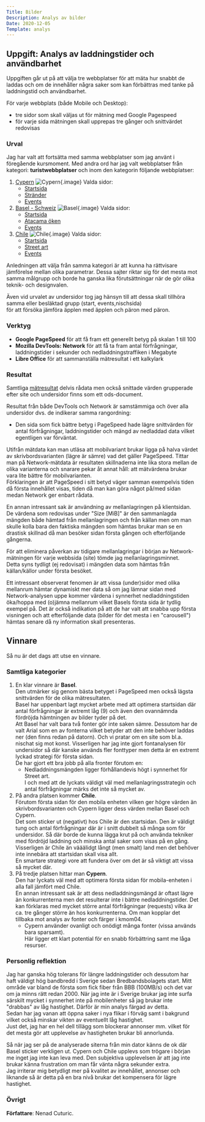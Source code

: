 ```yaml
---
Title: Bilder
Description: Analys av bilder
Date: 2020-12-05
Template: analys
---
```


## Uppgift: Analys av laddningstider och användbarhet

Uppgiften går ut på att välja tre webbplatser för att mäta hur snabbt de laddas
och om de innehåller några saker som kan förbättras med tanke på laddningstid och användbarhet.

För varje webbplats (både Mobile och Desktop):
- tre sidor som skall väljas ut för mätning med Google Pagespeed
- för varje sida mätningen skall upprepas tre gånger och snittvärdet redovisas

### Urval

Jag har valt att fortsätta med samma webbplatser som jag använt i föregående kursmoment.
Med andra ord har jag valt webbplatser från kategori: __turistwebbplatser__ och inom den kategorin följande webbplatser:

1.  [Cypern](https://www.visitcyprus.com)
     ![Cypern](%assets_url%/img/Cyprus-screenshot.png "Cypern"){.image}
     Valda sidor:
       * [Startsida](https://www.visitcyprus.com)
       * [Stränder](https://www.visitcyprus.com/index.php/en/discovercyprus/sun-sea/beaches1)
       * [Events](https://www.visitcyprus.com/index.php/en/events-3/year.listevents/2020/12/06/-)
2.  [Basel - Schweiz](https://www.basel.com)
    ![Basel](%assets_url%/img/Basel-screenshot.png "Basel"){.image}
     Valda sidor:
       * [Startsida](https://www.basel.com)
       * [Atacama öken](https://chile.travel/donde-ir/norte-desierto-atacama)
       * [Events](https://chile.travel/eventos)
3.  [Chile](http://www.chile.travel)
    ![Chile](%assets_url%/img/Chile-screenshot.png "Chile"){.image}
     Valda sidor:
       * [Startsida](http://www.chile.travel)
       * [Street art](https://www.basel.com/en/Urban-Art)
       * [Events](https://www.basel.com/en/events)

Anledningen att välja från samma kategori är att kunna ha rättvisare jämförelse mellan olika parametrar.
Dessa sajter riktar sig för det mesta mot samma målgrupp och borde ha ganska lika förutsättningar när de gör olika teknik- och designvalen.

Även vid urvalet av undersidor tog jag hänsyn till att dessa skall tillhöra samma eller besläktad grupp (start, events,nischsida)  
för att försöka jämföra äpplen med äpplen och päron med päron.

### Verktyg

- __Google PageSpeed__ för att få fram ett generellt betyg på skalan 1 till 100
- __Mozilla DevTools: Network__ för att få ta fram antal förfrågningar, laddningstider i sekunder och nedladdningstraffiken i Megabyte
- __Libre Office__ för att sammanställa mätresultat i ett kalkylark


### Resultat

Samtliga [mätresultat](%assets_url%/Sitespeed-analysis.ods) delvis rådata
men också snittade värden grupperade efter site och undersidor finns som ett ods-document.

Resultat från både DevTools och Network är samstämmiga och över alla undersidor dvs. de indikerar samma rangordning:
- Den sida som fick bättre betyg i PageSpeed hade lägre snittvärden för antal förfrågningar, laddningstider och mängd av nedladdad data vilket egentligen var förväntat.

Utifrån mätdata kan man utläsa att mobilvariant brukar ligga på halva värdet av skrivbordsvarianten (lägre är sämre) vad det gäller PageSpeed.
Tittar man på Network-mätdata är resultaten skillnaderna inte lika stora mellan de olika varianterna och snarare pekar åt annat håll:
att mätvärdena brukar vara lite bättre för mobilvarianten.  
Förklaringen är att PageSpeed i sitt betyd väger samman exempelvis tiden då första innehållet visas, tiden då man kan göra något på/med sidan medan
Network ger enbart rådata.

En annan intressant sak är användning av mellanlagringen på klientsidan.
De värdena som redovisas under "Size [MiB]" är den sammanlagda mängden både hämtad från mellanlagringen och från källan
men om man skulle kolla bara den faktiska mängden som hämtas brukar man se en drastisk skillnad då man besöker sidan första gången och efterföljande gångerna.

För att eliminera påverkan av tidigare mellanlagringar i början av Network-mätningen för varje webbsida (site) tömde jag mellanlagringsminnet.  
Detta syns tydligt (ej redovisat) i mängden data som hämtas från källan/källor under första besöket.

Ett intressant observerat fenomen är att vissa (under)sidor med olika mellanrum hämtar dynamiskt mer data så om jag lämnar sidan med Network-analysen uppe
kommer värdena i synnerhet nedladdningstiden öka/hoppa med (o)jämna mellanrum vilket Basels första sida är tydlig exempel på.
Det är också indikation på att de har valt att snabba upp första visningen och att efterföljande data (bilder för det mesta i en "carousell") hämtas senare
då ny information skall presenteras.

## Vinnare

Så nu är det dags att utse en vinnare.

### Samtliga kategorier

1. En klar vinnare är __Basel__.  
    Den utmärker sig genom bästa betyget i PageSpeed men också lägsta snittvärden för de olika mätresultaten.  
    Basel har uppenbart lagt mycket arbete med att optimera startsidan där antal förfrågningar är extremt låg (9)
    och även den ovannämnda fördröjda hämtningen av bilder tyder på det.  
    Att Basel har valt bara två fonter gör inte saken sämre.
    Dessutom har de valt Arial som en av fonterna vilket betyder att den inte behöver laddas ner (den finns redan på datorn).
    Och vi pratar om en site som bl.a. nischat sig mot konst.
    Visserligen har jag inte gjort fontanalysen för undersidor så där kanske används fler fonttyper men detta är en extremt lyckad strategi för första sidan.  
    De har gjort ett bra jobb på alla fronter förutom en:
    - Nedladdningsmängden ligger förhållandevis högt i synnerhet för Street art.  
      I och med att de lyckats väldigt väl med mellanlagringsstrategin och antal förfrågningar märks det inte så mycket av.
2. På andra platsen kommer __Chile__.  
    Förutom första sidan för den mobila enheten vilken ger högre värden än skrivbordsvarianten och Cypern ligger dess värden mellan Basel och Cypern.  
    Det som sticker ut (negativt) hos Chile är den startsidan.
    Den är väldigt tung och antal förfrågningar där är i snitt dubbelt så många som för undersidor.
    Så där borde de kunna lägga krut på och använda tekniker med fördröjd laddning och minska antal saker som visas på en gång.
    Visserligen är Chile än vääälidgt långt (men smalt) land men det behöver inte innebära att startsidan skall visa allt.  
    En smartare strategi vore att fundera över om det är så viktigt att vissa så mycket där.
3. På tredje platsen hittar man __Cypern__.  
    Den har lyckats väl med att optimera första sidan för mobila-enheten i alla fall jämfört med Chile.  
    En annan intressant sak är att dess nedladdningsmängd är oftast lägre än konkurrenterna men det resulterar inte i bättre nedladdningstider.
    Det kan förklaras med mycket större antal förfrågningar (requests) vilka är ca. tre gånger större än hos konkurrenterna.
    Om man kopplar det tillbaka mot analys av fonter och färger i kmom04.
      - Cypern använder ovanligt och onödigt många fonter (vissa används bara sparsamt).  
        Här ligger ett klart potential för en snabb förbättring samt me låga resurser.

### Personlig reflektion

Jag har ganska hög tolerans för längre laddningstider och dessutom har haft väldigt hög bandbredd i Sverige sedan Bredbandsbolagets start.
Mitt område var bland de första som fick fiber från BBB (100MB/s) och det var om ja minns rätt redan 2000.
När jag inte är i Sverige brukar jag inte surfa särskilt mycket i synnerhet inte på mobilenheter så jag brukar inte "drabbas" av låg hastighet.
Därför är min analys färgad av detta.  
Sedan har jag vanan att öppna saker i nya flikar i förväg samt i bakgrund vilket också minskar vikten av eventuellt låg hastighet.  
Just det, jag har en hel dell tillägg som blockerar annonser mm. vilket för det mesta gör att upplevelse av hastigheten brukar bli annorlunda.

Så när jag ser på de analyserade siterna från min dator känns de ok där Basel sticker verkligen ut.
Cypern och Chile upplevs som trögare i början me inget jag inte kan leva med.
Den subjektiva upplevelsen är att jag inte brukar känna frustration om man får vänta några sekunder extra.  
Jag irriterar mig betydligt mer på kvalitet av innehållet, annonser och liknande så är detta på en bra nivå brukar det kompensera för lägre hastighet.

### Övrigt

__Författare__: Nenad Cuturic.
